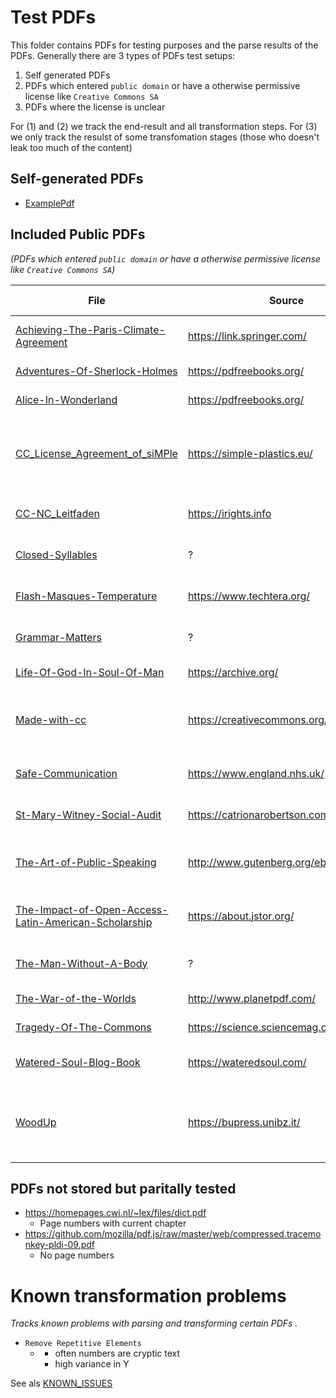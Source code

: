 # Test PDFs

This folder contains PDFs for testing purposes and the parse results of the PDFs. Generally there are 3 types of PDFs test setups:

1. Self generated PDFs
2. PDFs which entered `public domain` or have a otherwise permissive license like `Creative Commons SA`
3. PDFs where the license is unclear

For (1) and (2) we track the end-result and all transformation steps.
For (3) we only track the resulst of some transfomation stages (those who doesn't leak too much of the content)

## Self-generated PDFs

- [ExamplePdf](ExamplePdf.pdf)

## Included Public PDFs

_(PDFs which entered `public domain` or have a otherwise permissive license like `Creative Commons SA`)_

| File                                                                                                             | Source                                | Author /Editor                                           | License Information        |
| ---------------------------------------------------------------------------------------------------------------- | ------------------------------------- | -------------------------------------------------------- | -------------------------- |
| [Achieving-The-Paris-Climate-Agreement](Achieving-The-Paris-Climate-Agreement.pdf)                               | https://link.springer.com/            | Sven Teske                                               | Open Access, CC 4.0        |
| [Adventures-Of-Sherlock-Holmes](Adventures-Of-Sherlock-Holmes.pdf)                                               | https://pdfreebooks.org/              | Arthur Doyle                                             | Public Domain              |
| [Alice-In-Wonderland](Alice-In-Wonderland.pdf)                                                                   | https://pdfreebooks.org/              | Lewis Carroll                                            | Public Domain              |
| [CC_License_Agreement_of_siMPle](CC_License_Agreement_of_siMPle.pdf)                                             | https://simple-plastics.eu/           | Aalborg University, Denmark and Alfred Wegener Institute | Creative Commons BY 4.0    |
| [CC-NC_Leitfaden](CC-NC_Leitfaden.pdf)                                                                           | https://irights.info                  | Paul Klimpel                                             | Creative Commons NC 4.0    |
| [Closed-Syllables](Closed-Syllables.pdf)                                                                         | ?                                     | Susan Jones                                              | Creative Commons BY 4.0    |
| [Flash-Masques-Temperature](Flash-Masques-Temperature.pdf)                                                       | https://www.techtera.org/             | ?                                                        | Creative Commons BY 4.0    |
| [Grammar-Matters](Grammar-Matters.pdf)                                                                           | ?                                     | Debbie Kuhlmann                                          | Creative Commons BY 4.0    |
| [Life-Of-God-In-Soul-Of-Man](Life-Of-God-In-Soul-Of-Man.pdf)                                                     | https://archive.org/                  | Henry Scougal                                            | Public Domain              |
| [Made-with-cc](Made-with-cc.pdf)                                                                                 | https://creativecommons.org/          | Paul Stacey & Sarah Hinchliff Pearson                    | Public Domain              |
| [Safe-Communication](Safe-Communication.pdf)                                                                     | https://www.england.nhs.uk/           | Nicola Davey & Ali Cole                                  | Creative Commons BY-SA 4.0 |
| [St-Mary-Witney-Social-Audit](St-Mary-Witney-Social-Audit.pdf)                                                   | https://catrionarobertson.com/        | Catriona Robertson                                       | Creative Commons BY 4.0    |
| [The-Art-of-Public-Speaking](The-Art-of-Public-Speaking.pdf)                                                     | http://www.gutenberg.org/ebooks/16317 | Dale Carnagey, J. Berg Esenwein                          | Project Gutenberg License  |
| [The-Impact-of-Open-Access-Latin-American-Scholarship](The-Impact-of-Open-Access-Latin-American-Scholarship.pdf) | https://about.jstor.org/              | John Kiplinger, Valerie Yaw                              | Creative Commons NC 4.0    |
| [The-Man-Without-A-Body](The-Man-Without-A-Body.pdf)                                                             | ?                                     | Edward Page Mitchell                                     | Public Domain              |
| [The-War-of-the-Worlds](The-War-of-the-Worlds.pdf)                                                               | http://www.planetpdf.com/             | H.G Wells                                                | Public Domain              |
| [Tragedy-Of-The-Commons](Tragedy-Of-The-Commons.pdf)                                                             | https://science.sciencemag.org        | Garrett Hardin                                           | Public Domain              |
| [Watered-Soul-Blog-Book](Watered-Soul-Blog-Book.pdf)                                                             | https://wateredsoul.com/              | Wanda                                                    | Creative Commons BY 4.0    |
| [WoodUp](WoodUp.pdf)                                                                                             | https://bupress.unibz.it/             | Freie Universität Bozen-Bolzano / Giustino Tonon         | Creative Commons BY 4.0    |

## PDFs not stored but paritally tested

- https://homepages.cwi.nl/~lex/files/dict.pdf
  - Page numbers with current chapter
- https://github.com/mozilla/pdf.js/raw/master/web/compressed.tracemonkey-pldi-09.pdf
  - No page numbers

# Known transformation problems

_Tracks known problems with parsing and transforming certain PDFs ._

- `Remove Repetitive Elements`
  - [](Life-Of-God-In-Soul-Of-Man.pdf)
    - often numbers are cryptic text
    - high variance in Y

See als [KNOWN_ISSUES](../KNOWN_ISSUES.md)
